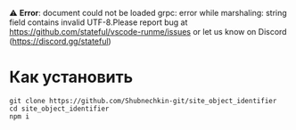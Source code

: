 ⚠️ __Error__: document could not be loaded
grpc: error while marshaling: string field contains invalid UTF-8.Please report bug at https://github.com/stateful/vscode-runme/issues or let us know on Discord (https://discord.gg/stateful)

# Как установить

```npm
git clone https://github.com/Shubnechkin-git/site_object_identifier
cd site_object_identifier
npm i
```
